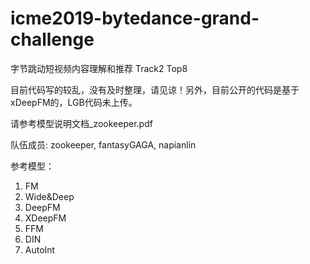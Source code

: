 # icme2019-bytedance-grand-challenge
字节跳动短视频内容理解和推荐 Track2 Top8

目前代码写的较乱，没有及时整理，请见谅！另外，目前公开的代码是基于xDeepFM的，LGB代码未上传。

请参考模型说明文档_zookeeper.pdf

队伍成员: zookeeper, fantasyGAGA, napianlin

参考模型：
1. FM
2. Wide&Deep
3. DeepFM
4. XDeepFM
5. FFM
6. DIN
7. AutoInt
